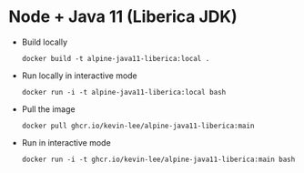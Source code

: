 # Node + Java 11 (Liberica JDK)

* Build locally
  ```shell
  docker build -t alpine-java11-liberica:local .
  ```

* Run locally in interactive mode
  ```shell
  docker run -i -t alpine-java11-liberica:local bash
  ```

* Pull the image
  ```shell
  docker pull ghcr.io/kevin-lee/alpine-java11-liberica:main
  ```

* Run in interactive mode
  ```shell
  docker run -i -t ghcr.io/kevin-lee/alpine-java11-liberica:main bash
  ```
